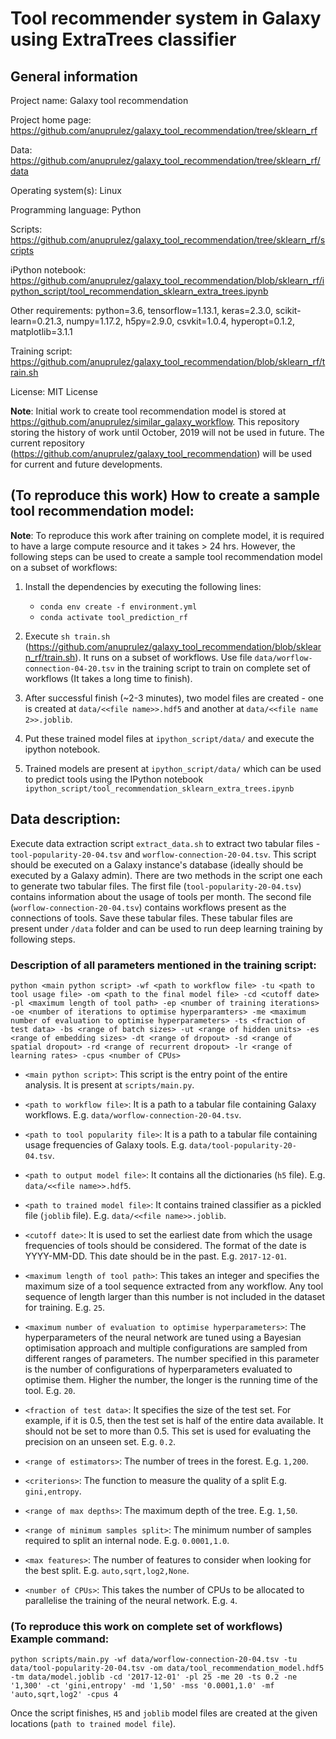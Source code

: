 # Tool recommender system in Galaxy using ExtraTrees classifier

## General information

Project name: Galaxy tool recommendation

Project home page: https://github.com/anuprulez/galaxy_tool_recommendation/tree/sklearn_rf

Data: https://github.com/anuprulez/galaxy_tool_recommendation/tree/sklearn_rf/data

Operating system(s): Linux

Programming language: Python

Scripts: https://github.com/anuprulez/galaxy_tool_recommendation/tree/sklearn_rf/scripts

iPython notebook: https://github.com/anuprulez/galaxy_tool_recommendation/blob/sklearn_rf/ipython_script/tool_recommendation_sklearn_extra_trees.ipynb

Other requirements: python=3.6, tensorflow=1.13.1, keras=2.3.0, scikit-learn=0.21.3, numpy=1.17.2, h5py=2.9.0, csvkit=1.0.4, hyperopt=0.1.2, matplotlib=3.1.1

Training script: https://github.com/anuprulez/galaxy_tool_recommendation/blob/sklearn_rf/train.sh

License: MIT License

**Note**: Initial work to create tool recommendation model is stored at https://github.com/anuprulez/similar_galaxy_workflow. This repository storing the history of work until October, 2019 will not be used in future. The current repository (https://github.com/anuprulez/galaxy_tool_recommendation) will be used for current and future developments.

## (To reproduce this work) How to create a sample tool recommendation model:

**Note**: To reproduce this work after training on complete model, it is required to have a large compute resource and it takes > 24 hrs. However, the following steps can be used to create a sample tool recommendation model on a subset of workflows:

1. Install the dependencies by executing the following lines:
    *    `conda env create -f environment.yml`
    *    `conda activate tool_prediction_rf`

2. Execute `sh train.sh` (https://github.com/anuprulez/galaxy_tool_recommendation/blob/sklearn_rf/train.sh). It runs on a subset of workflows. Use file `data/worflow-connection-04-20.tsv` in the training script to train on complete set of workflows (It takes a long time to finish).

3. After successful finish (~2-3 minutes), two model files are created - one is created at `data/<<file name>>.hdf5` and another at `data/<<file name 2>>.joblib`.

4. Put these trained model files at `ipython_script/data/` and execute the ipython notebook.

5. Trained models are present at `ipython_script/data/` which can be used to predict tools using the IPython notebook `ipython_script/tool_recommendation_sklearn_extra_trees.ipynb`

## Data description:

Execute data extraction script `extract_data.sh` to extract two tabular files - `tool-popularity-20-04.tsv` and `worflow-connection-20-04.tsv`. This script should be executed on a Galaxy instance's database (ideally should be executed by a Galaxy admin). There are two methods in the script one each to generate two tabular files. The first file (`tool-popularity-20-04.tsv`) contains information about the usage of tools per month. The second file (`worflow-connection-20-04.tsv`) contains workflows present as the connections of tools. Save these tabular files. These tabular files are present under `/data` folder and can be used to run deep learning training by following steps.

### Description of all parameters mentioned in the training script:

`python <main python script> -wf <path to workflow file> -tu <path to tool usage file> -om <path to the final model file> -cd <cutoff date> -pl <maximum length of tool path> -ep <number of training iterations> -oe <number of iterations to optimise hyperparamters> -me <maximum number of evaluation to optimise hyperparameters> -ts <fraction of test data> -bs <range of batch sizes> -ut <range of hidden units> -es <range of embedding sizes> -dt <range of dropout> -sd <range of spatial dropout> -rd <range of recurrent dropout> -lr <range of learning rates> -cpus <number of CPUs>`

   - `<main python script>`: This script is the entry point of the entire analysis. It is present at `scripts/main.py`.
   
   - `<path to workflow file>`: It is a path to a tabular file containing Galaxy workflows. E.g. `data/worflow-connection-20-04.tsv`.
   
   - `<path to tool popularity file>`: It is a path to a tabular file containing usage frequencies of Galaxy tools. E.g. `data/tool-popularity-20-04.tsv`.
   
   - `<path to output model file>`: It contains all the dictionaries (`h5` file). E.g. `data/<<file name>>.hdf5`.
   
   - `<path to trained model file>`: It contains trained classifier as a pickled file (`joblib` file). E.g. `data/<<file name>>.joblib`.
   
   - `<cutoff date>`: It is used to set the earliest date from which the usage frequencies of tools should be considered. The format of the date is YYYY-MM-DD. This date should be in the past. E.g. `2017-12-01`.

   - `<maximum length of tool path>`: This takes an integer and specifies the maximum size of a tool sequence extracted from any workflow. Any tool sequence of length larger than this number is not included in the dataset for training. E.g. `25`.

   - `<maximum number of evaluation to optimise hyperparameters>`: The hyperparameters of the neural network are tuned using a Bayesian optimisation approach and multiple configurations are sampled from different ranges of parameters. The number specified in this parameter is the number of configurations of hyperparameters evaluated to optimise them. Higher the number, the longer is the running time of the tool. E.g. `20`.

   - `<fraction of test data>`: It specifies the size of the test set. For example, if it is 0.5, then the test set is half of the entire data available. It should not be set to more than 0.5. This set is used for evaluating the precision on an unseen set. E.g. `0.2`.

   - `<range of estimators>`: The number of trees in the forest. E.g. `1,200`.

   - `<criterions>`: The function to measure the quality of a split E.g. `gini,entropy`.

   - `<range of max depths>`: The maximum depth of the tree. E.g. `1,50`.

   - `<range of minimum samples split>`: The minimum number of samples required to split an internal node. E.g. `0.0001,1.0`.

   - `<max features>`: The number of features to consider when looking for the best split. E.g. `auto,sqrt,log2,None`.

   - `<number of CPUs>`: This takes the number of CPUs to be allocated to parallelise the training of the neural network. E.g. `4`.

### (To reproduce this work on complete set of workflows) Example command:

   `python scripts/main.py -wf data/worflow-connection-20-04.tsv -tu data/tool-popularity-20-04.tsv -om data/tool_recommendation_model.hdf5 -tm data/model.joblib -cd '2017-12-01' -pl 25 -me 20 -ts 0.2 -ne '1,300' -ct 'gini,entropy' -md '1,50' -mss '0.0001,1.0' -mf 'auto,sqrt,log2' -cpus 4`

Once the script finishes, `H5` and `joblib` model files are created at the given locations (`path to trained model file`).

